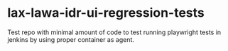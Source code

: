 # lax-lawa-idr-ui-regression-tests
Test repo with minimal amount of code to test running playwright tests in jenkins by using proper container as agent.  
